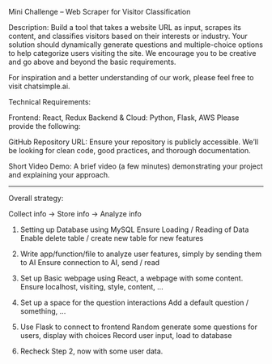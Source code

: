 Mini Challenge – Web Scraper for Visitor Classification

Description:
Build a tool that takes a website URL as input, scrapes its content, and classifies visitors based on their interests or industry. Your solution should dynamically generate questions and multiple-choice options to help categorize users visiting the site. We encourage you to be creative and go above and beyond the basic requirements.

For inspiration and a better understanding of our work, please feel free to visit chatsimple.ai.

Technical Requirements:

Frontend: React, Redux
Backend & Cloud: Python, Flask, AWS
Please provide the following:

GitHub Repository URL: Ensure your repository is publicly accessible. We’ll be looking for clean code, good practices, and thorough documentation.

Short Video Demo: A brief video (a few minutes) demonstrating your project and explaining your approach.


-------------------------------------------


Overall strategy:

Collect info -> Store info -> Analyze info


1. Setting up Database using MySQL
    Ensure Loading / Reading of Data 
    Enable delete table / create new table for new features

2. Write app/function/file to analyze user features, simply by sending them to AI
    Ensure connection to AI, send / read

3. Set up Basic webpage using React, a webpage with some content.
    Ensure localhost, visiting, style, content, ...

4. Set up a space for the question interactions
    Add a default question / something, ...

5. Use Flask to connect to frontend
    Random generate some questions for users, display with choices
    Record user input, load to database

6. Recheck Step 2, now with some user data.
